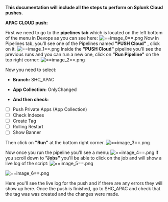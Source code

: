   

**This documentation will include all the steps to perform on Splunk Cloud pushes.**

**APAC CLOUD push:**

First we need to go to the **pipelines tab** which is located on the left bottom of the menu in Devops as you can see here:
![==image_0==.png](/.attachments/==image_0==-a949aeb7-c3ea-4513-8467-5fe8bdba6354.png) 
Now in Pipelines tab, you'll see one of the Pipelines named **"PUSH Cloud"** , click on it.
![==image_1==.png](/.attachments/==image_1==-ee9cbd17-2434-4973-816f-574d9e599b5c.png) 
Inside the **"PUSH Cloud"** pipeline you'll see the previous runs and you can run a new one, click on **"Run Pipeline"** on the top right corner:
![==image_2==.png](/.attachments/==image_2==-524e6a27-74b3-44d5-9c12-c11130885432.png) 

Now you need to select:

- **Branch:** SHC_APAC
- **App Collection:** OnlyChanged

- **And then check:**

- [ ] Push Private Apps (App Collection)
- [ ] Check Indexes
- [ ] Create Tag
- [ ] Rolling Restart
- [ ] Show Banner

Then click on **"Run"** at the bottom right corner.
![==image_3==.png](/.attachments/==image_3==-9f5622e4-8bb8-4c2e-b111-9765e9015697.png) 

Now once you run the pipeline you'll see a menu:
![==image_4==.png](/.attachments/==image_4==-9ee8257f-8267-4dfc-8ec5-750fbc191967.png) 
If you scroll down to **"Jobs"** you'll be able to click on the job and will show a live log of the script:
![==image_5==.png](/.attachments/==image_5==-cc461945-06d7-446f-882c-e8915a2feb3a.png) 

![==image_6==.png](/.attachments/==image_6==-a739b392-991a-43fc-be2f-cb5c0ec0c573.png) 

Here you'll see the live log for the push and if there are any errors they will show up here.
Once the push is finished, go to SHC_APAC and check that the tag was was created and the changes were made.